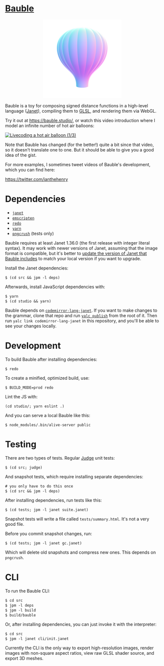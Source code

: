 # [Bauble](https://bauble.studio)

<p align="center">
<a href="https://bauble.studio/"><img width="256" height="256" src="/logo-1024x1024.png"></a>
</p>

Bauble is a toy for composing signed distance functions in a high-level language ([Janet](https://janet-lang.org/)), compiling them to [GLSL](https://www.khronos.org/opengl/wiki/OpenGL_Shading_Language), and rendering them via WebGL.

Try it out at <https://bauble.studio/>, or watch this video introduction where I model an infinite number of hot air balloons:

[![Livecoding a hot air balloon (1/3)](https://img.youtube.com/vi/0-OtdjiR7dc/maxresdefault.jpg)](https://www.youtube.com/watch?v=0-OtdjiR7dc&list=PLjT5GDnW_UMBS6ih0kG7jWB0n1SnotnEu)

Note that Bauble has changed (for the better!) quite a bit since that video, so it doesn't translate one to one. But it should be able to give you a good idea of the gist.

For more examples, I sometimes tweet videos of Bauble's development, which you can find here:

https://twitter.com/ianthehenry

# Dependencies

- [`janet`](https://janet-lang.org/)
- [`emscripten`](https://emscripten.org/)
- [`redo`](https://github.com/apenwarr/redo)
- [`yarn`](https://yarnpkg.com/)
- [`pngcrush`](https://pmt.sourceforge.io/pngcrush/) (tests only)

Bauble requires at least Janet 1.36.0 (the first release with integer literal syntax). It may work with newer versions of Janet, assuming that the image format is compatible, but it's better to [update the version of Janet that Bauble includes](build/janet/janet-version) to match your local version if you want to upgrade.

Install the Janet dependencies:

```
$ (cd src && jpm -l deps)
```

Afterwards, install JavaScript dependencies with:

```
$ yarn
$ (cd studio && yarn)
```

Bauble depends on [`codemirror-lang-janet`](https://github.com/ianthehenry/codemirror-lang-janet). If you want to make changes to the grammar, clone that repo and run [`yalc publish`](https://github.com/wclr/yalc) from the root of it. Then run `yalc link codemirror-lang-janet` in this repository, and you'll be able to see your changes locally.

# Development

To build Bauble after installing dependencies:

```
$ redo
```

To create a minified, optimized build, use:

```
$ BUILD_MODE=prod redo
```

Lint the JS with:

```
(cd studio/; yarn eslint .)
```

And you can serve a local Bauble like this:

```
$ node_modules/.bin/alive-server public
```

# Testing

There are two types of tests. Regular [Judge](https://github.com/ianthehenry/judge) unit tests:

```
$ (cd src; judge)
```

And snapshot tests, which require installing separate dependencies:

```
# you only have to do this once
$ (cd src && jpm -l deps)
```

After installing dependencies, run tests like this:

```
$ (cd tests; jpm -l janet suite.janet)
```

Snapshot tests will write a file called `tests/summary.html`. It's not a very good file.

Before you commit snapshot changes, run:

```
$ (cd tests; jpm -l janet gc.janet)
```

Which will delete old snapshots and compress new ones. This depends on `pngcrush`.

# CLI

To run the Bauble CLI:

```
$ cd src
$ jpm -l deps
$ jpm -l build
$ build/bauble
```

Or, after installing dependencies, you can just invoke it with the interpreter:

```
$ cd src
$ jpm -l janet cli/init.janet
```

Currently the CLI is the only way to export high-resolution images, render images with non-square aspect ratios, view raw GLSL shader source, and export 3D meshes.
